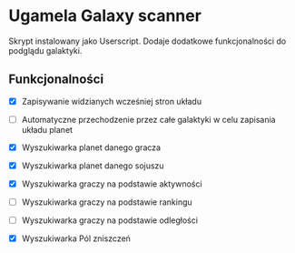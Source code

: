 # Ugamela Galaxy scanner

Skrypt instalowany jako Userscript. Dodaje dodatkowe funkcjonalności do podglądu galaktyki.

## Funkcjonalności
 - [x] Zapisywanie widzianych wcześniej stron układu
 - [ ] Automatyczne przechodzenie przez całe galaktyki w celu zapisania układu planet
 
 
 - [x] Wyszukiwarka planet danego gracza
 - [x] Wyszukiwarka planet danego sojuszu
 - [x] Wyszukiwarka graczy na podstawie aktywności
 - [ ] Wyszukiwarka graczy na podstawie rankingu
 - [ ] Wyszukiwarka graczy na podstawie odległości
 - [x] Wyszukiwarka Pól zniszczeń